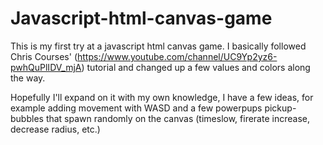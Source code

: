 # Javascript-html-canvas-game
This is my first try at a javascript html canvas game. I basically followed Chris Courses' (https://www.youtube.com/channel/UC9Yp2yz6-pwhQuPlIDV_mjA) tutorial and changed up a few values and colors along the way.

Hopefully I'll expand on it with my own knowledge, I have a few ideas, for example adding movement with WASD and a few powerpups pickup-bubbles that spawn randomly on the canvas (timeslow, firerate increase, decrease radius, etc.)
